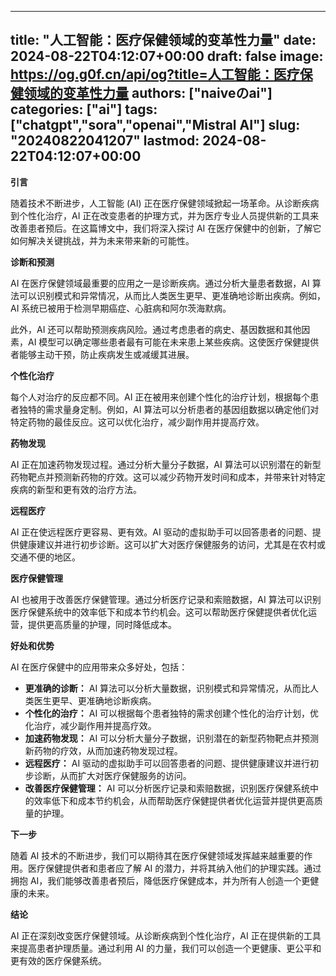 
---
title: "人工智能：医疗保健领域的变革性力量"
date: 2024-08-22T04:12:07+00:00
draft: false
image: https://og.g0f.cn/api/og?title=人工智能：医疗保健领域的变革性力量
authors: ["naiveのai"]
categories: ["ai"]
tags: ["chatgpt","sora","openai","Mistral AI"]
slug: "20240822041207"
lastmod: 2024-08-22T04:12:07+00:00
---
**引言**

随着技术不断进步，人工智能 (AI) 正在医疗保健领域掀起一场革命。从诊断疾病到个性化治疗，AI 正在改变患者的护理方式，并为医疗专业人员提供新的工具来改善患者预后。在这篇博文中，我们将深入探讨 AI 在医疗保健中的创新，了解它如何解决关键挑战，并为未来带来新的可能性。

**诊断和预测**

AI 在医疗保健领域最重要的应用之一是诊断疾病。通过分析大量患者数据，AI 算法可以识别模式和异常情况，从而比人类医生更早、更准确地诊断出疾病。例如，AI 系统已被用于检测早期癌症、心脏病和阿尔茨海默病。

此外，AI 还可以帮助预测疾病风险。通过考虑患者的病史、基因数据和其他因素，AI 模型可以确定哪些患者最有可能在未来患上某些疾病。这使医疗保健提供者能够主动干预，防止疾病发生或减缓其进展。

**个性化治疗**

每个人对治疗的反应都不同。AI 正在被用来创建个性化的治疗计划，根据每个患者独特的需求量身定制。例如，AI 算法可以分析患者的基因组数据以确定他们对特定药物的最佳反应。这可以优化治疗，减少副作用并提高疗效。

**药物发现**

AI 正在加速药物发现过程。通过分析大量分子数据，AI 算法可以识别潜在的新型药物靶点并预测新药物的疗效。这可以减少药物开发时间和成本，并带来针对特定疾病的新型和更有效的治疗方法。

**远程医疗**

AI 正在使远程医疗更容易、更有效。AI 驱动的虚拟助手可以回答患者的问题、提供健康建议并进行初步诊断。这可以扩大对医疗保健服务的访问，尤其是在农村或交通不便的地区。

**医疗保健管理**

AI 也被用于改善医疗保健管理。通过分析医疗记录和索赔数据，AI 算法可以识别医疗保健系统中的效率低下和成本节约机会。这可以帮助医疗保健提供者优化运营，提供更高质量的护理，同时降低成本。

**好处和优势**

AI 在医疗保健中的应用带来众多好处，包括：

- **更准确的诊断：** AI 算法可以分析大量数据，识别模式和异常情况，从而比人类医生更早、更准确地诊断疾病。
- **个性化的治疗：** AI 可以根据每个患者独特的需求创建个性化的治疗计划，优化治疗，减少副作用并提高疗效。
- **加速药物发现：** AI 可以分析大量分子数据，识别潜在的新型药物靶点并预测新药物的疗效，从而加速药物发现过程。
- **远程医疗：** AI 驱动的虚拟助手可以回答患者的问题、提供健康建议并进行初步诊断，从而扩大对医疗保健服务的访问。
- **改善医疗保健管理：** AI 可以分析医疗记录和索赔数据，识别医疗保健系统中的效率低下和成本节约机会，从而帮助医疗保健提供者优化运营并提供更高质量的护理。

**下一步**

随着 AI 技术的不断进步，我们可以期待其在医疗保健领域发挥越来越重要的作用。医疗保健提供者和患者应了解 AI 的潜力，并将其纳入他们的护理实践。通过拥抱 AI，我们能够改善患者预后，降低医疗保健成本，并为所有人创造一个更健康的未来。

**结论**

AI 正在深刻改变医疗保健领域。从诊断疾病到个性化治疗，AI 正在提供新的工具来提高患者护理质量。通过利用 AI 的力量，我们可以创造一个更健康、更公平和更有效的医疗保健系统。